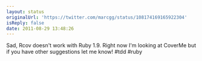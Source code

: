 ```yaml
---
layout: status
originalUrl: 'https://twitter.com/marcgg/status/108174169165922304'
isReply: false
date: 2011-08-29 13:48:26
---
```


Sad, Rcov doesn't work with Ruby 1.9. Right now I'm looking at CoverMe but if you have other suggestions let me know! #tdd #ruby
